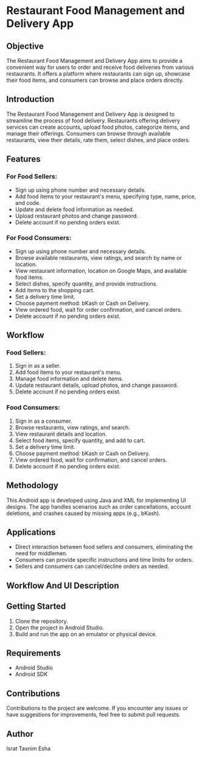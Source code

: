 # Restaurant Food Management and Delivery App

## Objective

The Restaurant Food Management and Delivery App aims to provide a convenient way for users to order and receive food deliveries from various restaurants. It offers a platform where restaurants can sign up, showcase their food items, and consumers can browse and place orders directly.

## Introduction

The Restaurant Food Management and Delivery App is designed to streamline the process of food delivery. Restaurants offering delivery services can create accounts, upload food photos, categorize items, and manage their offerings. Consumers can browse through available restaurants, view their details, rate them, select dishes, and place orders.

## Features

### For Food Sellers:

- Sign up using phone number and necessary details.
- Add food items to your restaurant's menu, specifying type, name, price, and code.
- Update and delete food information as needed.
- Upload restaurant photos and change password.
- Delete account if no pending orders exist.

### For Food Consumers:

- Sign up using phone number and necessary details.
- Browse available restaurants, view ratings, and search by name or location.
- View restaurant information, location on Google Maps, and available food items.
- Select dishes, specify quantity, and provide instructions.
- Add items to the shopping cart.
- Set a delivery time limit.
- Choose payment method: bKash or Cash on Delivery.
- View ordered food, wait for order confirmation, and cancel orders.
- Delete account if no pending orders exist.

## Workflow

### Food Sellers:

1. Sign in as a seller.
2. Add food items to your restaurant's menu.
3. Manage food information and delete items.
4. Update restaurant details, upload photos, and change password.
5. Delete account if no pending orders exist.

### Food Consumers:

1. Sign in as a consumer.
2. Browse restaurants, view ratings, and search.
3. View restaurant details and location.
4. Select food items, specify quantity, and add to cart.
5. Set a delivery time limit.
6. Choose payment method: bKash or Cash on Delivery.
7. View ordered food, wait for confirmation, and cancel orders.
8. Delete account if no pending orders exist.

## Methodology

This Android app is developed using Java and XML for implementing UI designs. The app handles scenarios such as order cancellations, account deletions, and crashes caused by missing apps (e.g., bKash).

## Applications

- Direct interaction between food sellers and consumers, eliminating the need for middlemen.
- Consumers can provide specific instructions and time limits for orders.
- Sellers and consumers can cancel/decline orders as needed.

## Workflow And UI Description

## Getting Started

1. Clone the repository.
2. Open the project in Android Studio.
3. Build and run the app on an emulator or physical device.

## Requirements

- Android Studio
- Android SDK

## Contributions

Contributions to the project are welcome. If you encounter any issues or have suggestions for improvements, feel free to submit pull requests.

## Author

Israt Tasnim Esha
